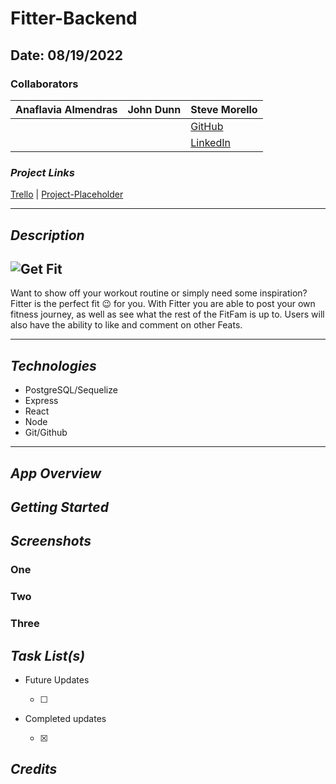 # Fitter-Backend

## Date: 08/19/2022

### Collaborators

| Anaflavia Almendras | John Dunn | Steve Morello                                            |
| ------------------- | --------- | -------------------------------------------------------- |
|                     |           | [GitHub](https://github.com/scubastove4)                 |
|                     |           | [LinkedIn](https://www.linkedin.com/in/stephen-morello/) |

### **_Project Links_**

[Trello](https://trello.com/invite/b/Tii64Mux/b676ef2972e7b8260c972527c064d530/project-3-fitter-app) | [Project-Placeholder]()

---

## **_Description_**

## ![Get Fit](https://i.gifer.com/embedded/download/uGR.gif)

Want to show off your workout routine or simply need some inspiration? Fitter is the perfect fit 😉 for you. With Fitter you are able to post your own fitness journey, as well as see what the rest of the FitFam is up to. Users will also have the ability to like and comment on other Feats.

---

## **_Technologies_**

- PostgreSQL/Sequelize
- Express
- React
- Node
- Git/Github

---

## **_App Overview_**

## **_Getting Started_**

## **_Screenshots_**

### One

### Two

### Three

## **_Task List(s)_**

- Future Updates

  - [ ]

- Completed updates

  - [x]

## **_Credits_**
